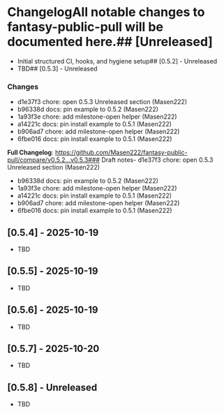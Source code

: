 # ChangelogAll notable changes to **fantasy-public-pull** will be documented here.## [Unreleased]
- Initial structured CI, hooks, and hygiene setup## [0.5.2] - Unreleased
- TBD## [0.5.3] - Unreleased

### Changes
- d1e37f3 chore: open 0.5.3 Unreleased section (Masen222)
- b96338d docs: pin example to 0.5.2 (Masen222)
- 1a93f3e chore: add milestone-open helper (Masen222)
- a14221c docs: pin install example to 0.5.1 (Masen222)
- b906ad7 chore: add milestone-open helper (Masen222)
- 6fbe016 docs: pin install example to 0.5.1 (Masen222)

**Full Changelog**: https://github.com/Masen222/fantasy-public-pull/compare/v0.5.2...v0.5.3### Draft notes- d1e37f3 chore: open 0.5.3 Unreleased section (Masen222)
- b96338d docs: pin example to 0.5.2 (Masen222)
- 1a93f3e chore: add milestone-open helper (Masen222)
- a14221c docs: pin install example to 0.5.1 (Masen222)
- b906ad7 chore: add milestone-open helper (Masen222)
- 6fbe016 docs: pin install example to 0.5.1 (Masen222)
## [0.5.4] - 2025-10-19
- TBD

## [0.5.5] - 2025-10-19
- TBD

## [0.5.6] - 2025-10-19
- TBD

## [0.5.7] - 2025-10-20
- TBD

## [0.5.8] - Unreleased
- TBD
